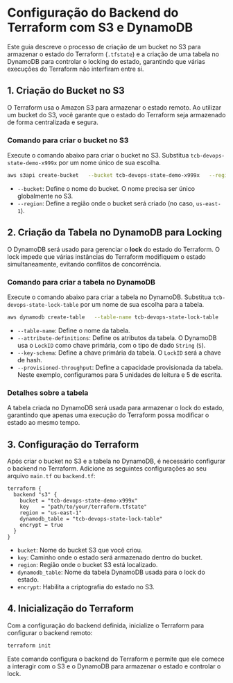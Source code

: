 
# Configuração do Backend do Terraform com S3 e DynamoDB

Este guia descreve o processo de criação de um bucket no S3 para armazenar o estado do Terraform (`.tfstate`) e a criação de uma tabela no DynamoDB para controlar o locking do estado, garantindo que várias execuções do Terraform não interfiram entre si.

## 1. Criação do Bucket no S3

O Terraform usa o Amazon S3 para armazenar o estado remoto. Ao utilizar um bucket do S3, você garante que o estado do Terraform seja armazenado de forma centralizada e segura.

### Comando para criar o bucket no S3

Execute o comando abaixo para criar o bucket no S3. Substitua `tcb-devops-state-demo-x999x` por um nome único de sua escolha.

```bash
aws s3api create-bucket   --bucket tcb-devops-state-demo-x999x   --region us-east-1
```

- `--bucket`: Define o nome do bucket. O nome precisa ser único globalmente no S3.
- `--region`: Define a região onde o bucket será criado (no caso, `us-east-1`).

## 2. Criação da Tabela no DynamoDB para Locking

O DynamoDB será usado para gerenciar o **lock** do estado do Terraform. O lock impede que várias instâncias do Terraform modifiquem o estado simultaneamente, evitando conflitos de concorrência.

### Comando para criar a tabela no DynamoDB

Execute o comando abaixo para criar a tabela no DynamoDB. Substitua `tcb-devops-state-lock-table` por um nome de sua escolha para a tabela.

```bash
aws dynamodb create-table   --table-name tcb-devops-state-lock-table   --attribute-definitions AttributeName=LockID,AttributeType=S   --key-schema AttributeName=LockID,KeyType=HASH   --provisioned-throughput ReadCapacityUnits=5,WriteCapacityUnits=5   --region us-east-1
```

- `--table-name`: Define o nome da tabela.
- `--attribute-definitions`: Define os atributos da tabela. O DynamoDB usa o `LockID` como chave primária, com o tipo de dado `String` (`S`).
- `--key-schema`: Define a chave primária da tabela. O `LockID` será a chave de hash.
- `--provisioned-throughput`: Define a capacidade provisionada da tabela. Neste exemplo, configuramos para 5 unidades de leitura e 5 de escrita.

### Detalhes sobre a tabela

A tabela criada no DynamoDB será usada para armazenar o lock do estado, garantindo que apenas uma execução do Terraform possa modificar o estado ao mesmo tempo.

## 3. Configuração do Terraform

Após criar o bucket no S3 e a tabela no DynamoDB, é necessário configurar o backend no Terraform. Adicione as seguintes configurações ao seu arquivo `main.tf` ou `backend.tf`:

```hcl
terraform {
  backend "s3" {
    bucket = "tcb-devops-state-demo-x999x"
    key    = "path/to/your/terraform.tfstate"
    region = "us-east-1"
    dynamodb_table = "tcb-devops-state-lock-table"
    encrypt = true
  }
}
```

- `bucket`: Nome do bucket S3 que você criou.
- `key`: Caminho onde o estado será armazenado dentro do bucket.
- `region`: Região onde o bucket S3 está localizado.
- `dynamodb_table`: Nome da tabela DynamoDB usada para o lock do estado.
- `encrypt`: Habilita a criptografia do estado no S3.

## 4. Inicialização do Terraform

Com a configuração do backend definida, inicialize o Terraform para configurar o backend remoto:

```bash
terraform init
```

Este comando configura o backend do Terraform e permite que ele comece a interagir com o S3 e o DynamoDB para armazenar o estado e controlar o lock.
